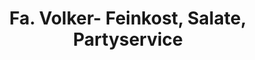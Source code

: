 ---
title: "Fa. Volker- Feinkost, Salate, Partyservice"
url: /berlin/fa-volker-feinkost-salate-partyservice/
shop: Feinkost
---